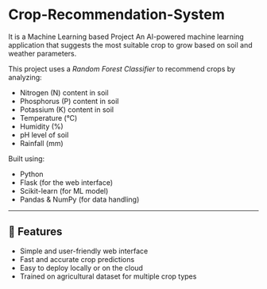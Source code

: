 # Crop-Recommendation-System
It is a Machine Learning based Project
An AI-powered machine learning application that suggests the most suitable crop to grow based on soil and weather parameters.


This project uses a *Random Forest Classifier* to recommend crops by analyzing:
- Nitrogen (N) content in soil
- Phosphorus (P) content in soil
- Potassium (K) content in soil
- Temperature (°C)
- Humidity (%)
- pH level of soil
- Rainfall (mm)

Built using:
- Python
- Flask (for the web interface)
- Scikit-learn (for ML model)
- Pandas & NumPy (for data handling)

---

## 🚀 Features
- Simple and user-friendly web interface
- Fast and accurate crop predictions
- Easy to deploy locally or on the cloud
- Trained on agricultural dataset for multiple crop types
